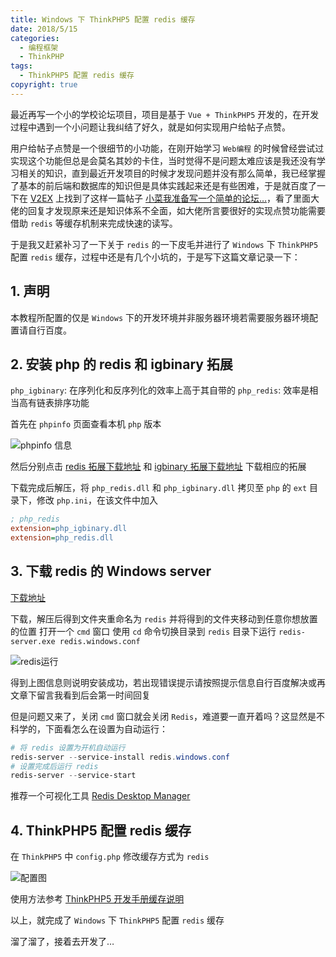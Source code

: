 ```yaml
---
title: Windows 下 ThinkPHP5 配置 redis 缓存
date: 2018/5/15
categories:
  - 编程框架
  - ThinkPHP
tags:
  - ThinkPHP5 配置 redis 缓存
copyright: true
---
```


最近再写一个小的学校论坛项目，项目是基于 `Vue + ThinkPHP5` 开发的，在开发过程中遇到一个小问题让我纠结了好久，就是如何实现用户给帖子点赞。

用户给帖子点赞是一个很细节的小功能，在刚开始学习 `Web编程` 的时候曾经尝试过实现这个功能但总是会莫名其妙的卡住，当时觉得不是问题太难应该是我还没有学习相关的知识，直到最近开发项目的时候才发现问题并没有那么简单，我已经掌握了基本的前后端和数据库的知识但是具体实践起来还是有些困难，于是就百度了一下在 [V2EX][1] 上找到了这样一篇帖子 [小菜我准备写一个简单的论坛…][2]，看了里面大佬的回复才发现原来还是知识体系不全面，如大佬所言要很好的实现点赞功能需要借助 `redis` 等缓存机制来完成快速的读写。

于是我又赶紧补习了一下关于 `redis` 的一下皮毛并进行了 `Windows` 下 `ThinkPHP5` 配置 `redis` 缓存，过程中还是有几个小坑的，于是写下这篇文章记录一下：

## 1. 声明

本教程所配置的仅是 `Windows` 下的开发环境并非服务器环境若需要服务器环境配置请自行百度。

## 2. 安装 php 的 redis 和 igbinary 拓展

`php_igbinary`: 在序列化和反序列化的效率上高于其自带的
`php_redis`: 效率是相当高有链表排序功能

首先在 `phpinfo` 页面查看本机 `php` 版本

![phpinfo 信息][3]

然后分别点击 [redis 拓展下载地址][4] 和 [igbinary 拓展下载地址][5] 下载相应的拓展

下载完成后解压，将 `php_redis.dll` 和 `php_igbinary.dll` 拷贝至 `php` 的 `ext` 目录下，修改 `php.ini`，在该文件中加入

```ini
; php_redis  
extension=php_igbinary.dll  
extension=php_redis.dll
```

## 3. 下载 redis 的 Windows server

[下载地址][6]

下载，解压后得到文件夹重命名为 `redis` 并将得到的文件夹移动到任意你想放置的位置
打开一个 `cmd` 窗口 使用 `cd` 命令切换目录到 `redis` 目录下运行 `redis-server.exe redis.windows.conf`

![redis运行][7]

得到上图信息则说明安装成功，若出现错误提示请按照提示信息自行百度解决或再文章下留言我看到后会第一时间回复

但是问题又来了，关闭 `cmd` 窗口就会关闭 `Redis`，难道要一直开着吗？这显然是不科学的，下面看怎么在设置为自动运行：

```powershell
# 将 redis 设置为开机自动运行
redis-server --service-install redis.windows.conf
# 设置完成后运行 redis
redis-server --service-start
```

推荐一个可视化工具 [Redis Desktop Manager][8]

## 4. ThinkPHP5 配置 redis 缓存

在 `ThinkPHP5` 中 `config.php` 修改缓存方式为 `redis `

![配置图][9]

使用方法参考 [ThinkPHP5 开发手册缓存说明][10]

以上，就完成了 `Windows` 下 `ThinkPHP5` 配置 `redis` 缓存

溜了溜了，接着去开发了…

[1]: https://www.v2ex.com/
[2]: https://www.v2ex.com/t/251237
[3]: https://img.blanc.site/wiki/img/2.png
[4]: https://windows.php.net/downloads/pecl/releases/redis/
[5]: https://windows.php.net/downloads/pecl/releases/igbinary/
[6]: https://github.com/MSOpenTech/redis/releases
[7]: https://img.blanc.site/wiki/img/5.png
[8]: https://redisdesktop.com/download
[9]: https://img.blanc.site/wiki/img/4.png
[10]: https://www.kancloud.cn/manual/thinkphp5/118131